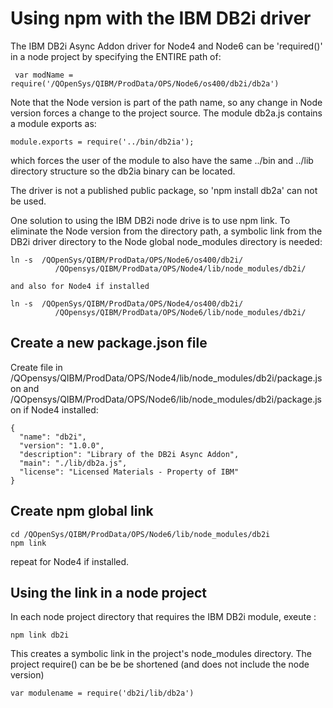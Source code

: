 # Using npm with the IBM DB2i driver 

The IBM DB2i Async Addon driver for Node4 and Node6 can be 'required()' in a node project by specifying the ENTIRE path of:

```
 var modName = require('/QOpenSys/QIBM/ProdData/OPS/Node6/os400/db2i/db2a')
```

Note that the Node version is part of the path name, so any change in Node version forces a change to the project source.  The module db2a.js 
contains a module exports as:

```
module.exports = require('../bin/db2ia');
```

which forces the user of the module to also have the same ../bin and ../lib directory structure so the db2ia binary can be located.

The driver is not a published public package, so 'npm install db2a' can not be used.

One solution to using the IBM DB2i node drive is to use npm link. To eliminate
the Node version from the directory path, a symbolic link from the DB2i driver 
directory to the Node global node_modules directory is needed:

```
ln -s  /QOpenSys/QIBM/ProdData/OPS/Node6/os400/db2i/              
          /QOpensys/QIBM/ProdData/OPS/Node4/lib/node_modules/db2i/

and also for Node4 if installed

ln -s  /QOpenSys/QIBM/ProdData/OPS/Node4/os400/db2i/              
          /QOpensys/QIBM/ProdData/OPS/Node6/lib/node_modules/db2i/
```
## Create a new package.json file

Create file in  
/QOpensys/QIBM/ProdData/OPS/Node4/lib/node_modules/db2i/package.json
and
/QOpensys/QIBM/ProdData/OPS/Node6/lib/node_modules/db2i/package.json
if Node4 installed:  
```
{ 
  "name": "db2i",                                  
  "version": "1.0.0",                              
  "description": "Library of the DB2i Async Addon",
  "main": "./lib/db2a.js",                         
  "license": "Licensed Materials - Property of IBM"
}

```
## Create npm global link

```
cd /QOpenSys/QIBM/ProdData/OPS/Node6/lib/node_modules/db2i
npm link
```
repeat for Node4 if installed.

## Using the link in a node project

In each node project directory that requires the IBM DB2i module, exeute :

```
npm link db2i
```
This creates a symbolic link in the project's node_modules directory. 
The project require() can be be be shortened (and does not include the node version)

```
var modulename = require('db2i/lib/db2a')
```

